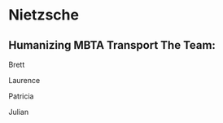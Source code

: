 Nietzsche
=========
Humanizing MBTA Transport
The Team:
--------------
Brett

Laurence

Patricia

Julian
